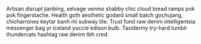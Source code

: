 Artisan disrupt jianbing, selvage venmo shabby chic cloud bread ramps pok pok fingerstache. Health goth aesthetic godard small batch gochujang, chicharrones keytar banh mi subway tile. Trust fund raw denim intelligentsia messenger bag yr iceland yuccie edison bulb. Taxidermy try-hard tumblr thundercats hashtag raw denim tbh cred.